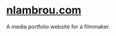 <h1><a href="https://nlambrou.com" target="_blank">nlambrou.com</a></h1>
A media portfolio website for a filmmaker.
